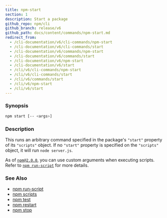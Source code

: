 ```yaml
---
title: npm-start
section: 1
description: Start a package
github_repo: npm/cli
github_branch: release/v6
github_path: docs/content/commands/npm-start.md
redirect_from:
  - /cli-documentation/v6/cli-commands/npm-start
  - /cli-documentation/v6/cli-commands/start
  - /cli-documentation/v6/commands/npm-start
  - /cli-documentation/v6/commands/start
  - /cli-documentation/v6/npm-start
  - /cli-documentation/v6/start
  - /cli/v6/cli-commands/npm-start
  - /cli/v6/cli-commands/start
  - /cli/v6/commands/start
  - /cli/v6/npm-start
  - /cli/v6/start
---
```


### Synopsis

```bash
npm start [-- <args>]
```

### Description

This runs an arbitrary command specified in the package's `"start"` property of
its `"scripts"` object. If no `"start"` property is specified on the
`"scripts"` object, it will run `node server.js`.

As of [`npm@2.0.0`](https://blog.npmjs.org/post/98131109725/npm-2-0-0), you can
use custom arguments when executing scripts. Refer to [`npm run-script`](/cli/v6/commands/npm-run-script) for more details.

### See Also

* [npm run-script](/cli/v6/commands/npm-run-script)
* [npm scripts](/cli/v6/using-npm/scripts)
* [npm test](/cli/v6/commands/npm-test)
* [npm restart](/cli/v6/commands/npm-restart)
* [npm stop](/cli/v6/commands/npm-stop)
